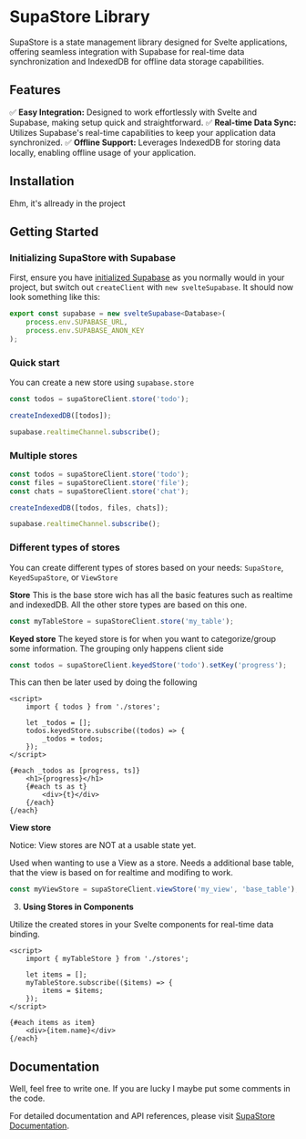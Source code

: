 # SupaStore Library

SupaStore is a state management library designed for Svelte applications, offering seamless integration with Supabase for real-time data synchronization and IndexedDB for offline data storage capabilities.

## Features

✅ **Easy Integration:** Designed to work effortlessly with Svelte and Supabase, making setup quick and straightforward.
✅ **Real-time Data Sync:** Utilizes Supabase's real-time capabilities to keep your application data synchronized.
✅ **Offline Support:** Leverages IndexedDB for storing data locally, enabling offline usage of your application.

<!-- ✅ **Flexible Data Stores:** Supports various types of stores including SupaStore, KeyedSupaStore, and ViewStore for different use cases. -->

## Installation

Ehm, it's allready in the project

<!-- ```bash
npm install @your-org/supastore
```

Or if you prefer using yarn:

```bash
yarn add @your-org/supastore
``` -->

## Getting Started

### **Initializing SupaStore with Supabase**

First, ensure you have [initialized Supabase](https://supabase.com/docs/reference/javascript/typescript-support) as you normally would in your project, but switch out `createClient` with `new svelteSupabase`. It should now look something like this:

```ts
export const supabase = new svelteSupabase<Database>(
	process.env.SUPABASE_URL,
	process.env.SUPABASE_ANON_KEY
);
```

### **Quick start**

You can create a new store using `supabase.store`

```ts
const todos = supaStoreClient.store('todo');

createIndexedDB([todos]);

supabase.realtimeChannel.subscribe();
```

### **Multiple stores**

```ts
const todos = supaStoreClient.store('todo');
const files = supaStoreClient.store('file');
const chats = supaStoreClient.store('chat');

createIndexedDB([todos, files, chats]);

supabase.realtimeChannel.subscribe();
```

### **Different types of stores**

You can create different types of stores based on your needs: `SupaStore`, `KeyedSupaStore`, or `ViewStore`

**Store**
This is the base store wich has all the basic features such as realtime and indexedDB. All the other store types are based on this one.

```ts
const myTableStore = supaStoreClient.store('my_table');
```

**Keyed store**
The keyed store is for when you want to categorize/group some information. The grouping only happens client side

```ts
const todos = supaStoreClient.keyedStore('todo').setKey('progress');
```

This can then be later used by doing the following

```svelte
<script>
	import { todos } from './stores';

	let _todos = [];
	todos.keyedStore.subscribe((todos) => {
		_todos = todos;
	});
</script>

{#each _todos as [progress, ts]}
	<h1>{progress}</h1>
	{#each ts as t}
		<div>{t}</div>
	{/each}
{/each}
```

**View store**

Notice: View stores are NOT at a usable state yet.

Used when wanting to use a View as a store. Needs a additional base table, that the view is based on for realtime and modifing to work.

```ts
const myViewStore = supaStoreClient.viewStore('my_view', 'base_table');
```

3. **Using Stores in Components**

Utilize the created stores in your Svelte components for real-time data binding.

```svelte
<script>
	import { myTableStore } from './stores';

	let items = [];
	myTableStore.subscribe(($items) => {
		items = $items;
	});
</script>

{#each items as item}
	<div>{item.name}</div>
{/each}
```

## Documentation

Well, feel free to write one. If you are lucky I maybe put some comments in the code.

For detailed documentation and API references, please visit [SupaStore Documentation](#).

<!-- ## Contributing

Contributions are welcome! Please read our [Contributing Guide](CONTRIBUTING.md) for details on how to submit pull requests. -->

<!--
## License

SupaStore is [MIT licensed](LICENSE).. -->
